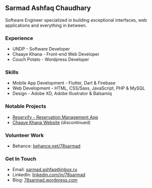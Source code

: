 ## Sarmad Ashfaq Chaudhary

Software Engineer specialized in building exceptional interfaces, web applications and everything in between.

### Experience

- UNDP - Software Developer
- Chaaye Khana - Front-end Web Developer
- Couch Potato - Wordpress Developer


### Skills

- Mobile App Development - Flutter, Dart & Firebase
- Web Development - HTML, CSS/Sass, JavaScript, PHP & MySQL
- Design - Adobe XD, Adobe Illustrator & Balsamiq


### Notable Projects

- [Reservify - Reservation Management App](https://github.com/78sarmad/reservify)
- [Chaaye Khana Website](http://www.chaayekhana.com/) (discontinued)

### Volunteer Work

- Behance: [behance.net/78sarmad](https://www.behance.net/78sarmad)

### Get In Touch

- Email: [sarmad.ashfaq@inbox.ru](mailto:sarmad.ashfaq@inbox.ru)
- LinkedIn: [linkedin.com/in/78sarmad](https://www.linkedin.com/in/78sarmad/)
- Blog: [78sarmad.wordpress.com](http://www.78sarmad.wordpress.com/)
